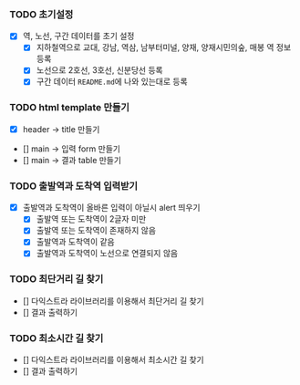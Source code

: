 ### TODO 초기설정
- [X] 역, 노선, 구간 데이터를 초기 설정
    - [X] 지하철역으로 교대, 강남, 역삼, 남부터미널, 양재, 양재시민의숲, 매봉 역 정보 등록
    - [X] 노선으로 2호선, 3호선, 신분당선 등록
    - [X] 구간 데이터 `README.md`에 나와 있는대로 등록

### TODO html template 만들기 
- [X] header -> title 만들기
- [] main -> 입력 form 만들기
- [] main -> 결과 table 만들기
 
### TODO 출발역과 도착역 입력받기
- [X] 출발역과 도착역이 올바른 입력이 아닐시 alert 띄우기
    - [X] 출발역 또는 도착역이 2글자 미만
    - [X] 출발역 또는 도착역이 존재하지 않음
    - [X] 출발역과 도착역이 같음
    - [X] 출발역과 도착역이 노선으로 연결되지 않음

### TODO 최단거리 길 찾기
- [] 다익스트라 라이브러리를 이용해서 최단거리 길 찾기
- [] 결과 출력하기

### TODO 최소시간 길 찾기
- [] 다익스트라 라이브러리를 이용해서 최소시간 길 찾기
- [] 결과 출력하기
